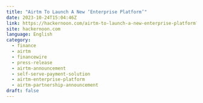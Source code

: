 ```yaml
---
title: "Airtm To Launch A New ‘Enterprise Platform’"
date: 2023-10-24T15:04:46Z
link: https://hackernoon.com/airtm-to-launch-a-new-enterprise-platform?source=rss&utm_medium=RSS&utm_source=news.12bit.vn
site: hackernoon.com
language: English
category:
  - finance
  - airtm
  - financewire
  - press-release
  - airtm-announcement
  - self-serve-payment-solution
  - airtm-enterprise-platform
  - airtm-partnership-announcement
draft: false
---
```

